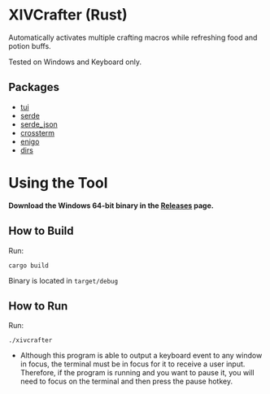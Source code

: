 # XIVCrafter (Rust)

Automatically activates multiple crafting macros while refreshing food and potion buffs.

Tested on Windows and Keyboard only.

## Packages

- [tui](https://github.com/fdehau/tui-rs)
- [serde](https://github.com/serde-rs/serde)
- [serde_json](https://github.com/serde-rs/json)
- [crossterm](https://github.com/crossterm-rs/crossterm)
- [enigo](https://github.com/enigo-rs/enigo)
- [dirs](https://github.com/dirs-dev/dirs-rs)

# Using the Tool

**Download the Windows 64-bit binary in the [Releases](https://github.com/kn-lim/xivcrafter-rs/releases) page.**

## How to Build

Run:

```
cargo build
```

Binary is located in `target/debug`

## How to Run

Run:

```
./xivcrafter
```

- Although this program is able to output a keyboard event to any window in focus, the terminal must be in focus for it to receive a user input. Therefore, if the program is running and you want to pause it, you will need to focus on the terminal and then press the pause hotkey.
